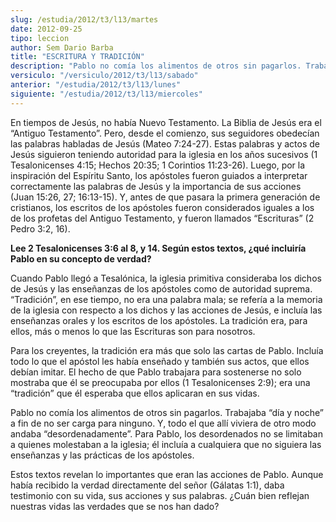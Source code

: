 ```yaml
---
slug: /estudia/2012/t3/l13/martes
date: 2012-09-25
tipo: leccion
author: Sem Dario Barba
title: "ESCRITURA Y TRADICIÓN"
description: "Pablo no comía los alimentos de otros sin pagarlos. Trabajaba “día y noche” a  fin de no ser carga para ninguno. Y, todo el que allí viviera de otro modo  andaba “desordenadamente”. Para Pablo, los desordenados no se limitaban a  quienes molestaban a la iglesia; él incluía a c..."
versiculo: "/versiculo/2012/t3/l13/sabado"
anterior: "/estudia/2012/t3/l13/lunes"
siguiente: "/estudia/2012/t3/l13/miercoles"
---
```


En tiempos de Jesús, no había Nuevo Testamento. La Biblia de Jesús era el “Antiguo Testamento”. Pero, desde el comienzo, sus seguidores obedecían las palabras habladas de Jesús (Mateo 7:24-27). Estas palabras y actos de Jesús siguieron teniendo autoridad para la iglesia en los años sucesivos (1 Tesalonicenses 4:15; Hechos 20:35; 1 Corintios 11:23-26). Luego, por la inspiración del Espíritu Santo, los apóstoles fueron guiados a interpretar correctamente las palabras de Jesús y la importancia de sus acciones (Juan 15:26, 27; 16:13-15). Y, antes de que pasara la primera generación de cristianos, los escritos de los apóstoles fueron considerados iguales a los de los profetas del Antiguo Testamento, y fueron llamados “Escrituras” (2 Pedro 3:2, 16).

**Lee 2 Tesalonicenses 3:6 al 8, y 14. Según estos textos, ¿qué incluiría Pablo en su concepto de verdad?**

Cuando Pablo llegó a Tesalónica, la iglesia primitiva consideraba los dichos de Jesús y las enseñanzas de los apóstoles como de autoridad suprema. “Tradición”, en ese tiempo, no era una palabra mala; se refería a la memoria de la iglesia con respecto a los dichos y las acciones de Jesús, e incluía las enseñanzas orales y los escritos de los apóstoles. La tradición era, para ellos, más o menos lo que las Escrituras son para nosotros.

Para los creyentes, la tradición era más que solo las cartas de Pablo. Incluía todo lo que el apóstol les había enseñado y también sus actos, que ellos debían imitar. El hecho de que Pablo trabajara para sostenerse no solo mostraba que él se preocupaba por ellos (1 Tesalonicenses 2:9); era una “tradición” que él esperaba que ellos aplicaran en sus vidas.

Pablo no comía los alimentos de otros sin pagarlos. Trabajaba “día y noche” a fin de no ser carga para ninguno. Y, todo el que allí viviera de otro modo andaba “desordenadamente”. Para Pablo, los desordenados no se limitaban a quienes molestaban a la iglesia; él incluía a cualquiera que no siguiera las enseñanzas y las prácticas de los apóstoles.

Estos textos revelan lo importantes que eran las acciones de Pablo. Aunque había recibido la verdad directamente del señor (Gálatas 1:1), daba testimonio con su vida, sus acciones y sus palabras. ¿Cuán bien reflejan nuestras vidas las verdades que se nos han dado?
